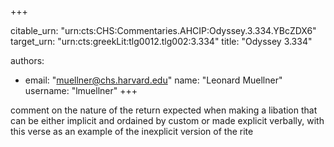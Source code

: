 +++


citable_urn: "urn:cts:CHS:Commentaries.AHCIP:Odyssey.3.334.YBcZDX6"
target_urn: "urn:cts:greekLit:tlg0012.tlg002:3.334"
title: "Odyssey 3.334"

authors:
- email: "muellner@chs.harvard.edu"
  name: "Leonard Muellner"
  username: "lmuellner"
+++

<p>comment on the nature of the return expected when making a libation that can be either implicit and ordained by custom or made explicit verbally, with this verse as an example of the inexplicit version of the rite</p>